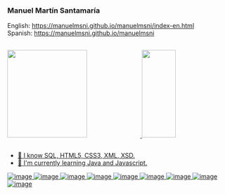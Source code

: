 ### Manuel Martín Santamaría

English:  https://manuelmsni.github.io/manuelmsni/index-en.html
<br/>
Spanish:  https://manuelmsni.github.io/manuelmsni

##


<div>
  <a href="https://github.com/manuelmsni">
  <img height="200em" width="60%" src="https://github-readme-stats.vercel.app/api?username=manuelmsni&show_icons=true&theme=dark&include_all_commits=true&count_private=true"/>
  <img height="200em" width="39%" src="https://github-readme-stats.vercel.app/api/top-langs/?username=manuelmsni&layout=compact&langs_count=12&theme=dark"/>
</div>
  
 ##

- 📖 I know SQL, HTML5, CSS3, XML, XSD.
- 🌱 I'm currently learning Java and Javascript.

![image](https://img.shields.io/badge/Java-5181A2?style=for-the-badge&logo=openjdk&logoColor=black)
![image](https://img.shields.io/badge/JavaScript-F7DF1E?style=for-the-badge&logo=javascript&logoColor=black)
![image](https://img.shields.io/badge/jQuery-0769AD?style=for-the-badge&logo=jquery&logoColor=white)
![image](https://img.shields.io/badge/HTML5-E34F26?style=for-the-badge&logo=html5&logoColor=white)
![image](https://img.shields.io/badge/XML-2c2b2b?style=for-the-badge&logo=scala&logoColor=white)
![image](https://img.shields.io/badge/CSS3-1572B6?style=for-the-badge&logo=css3&logoColor=white)
![image](https://img.shields.io/badge/Bootstrap-563D7C?style=for-the-badge&logo=bootstrap&logoColor=white)
![image](https://img.shields.io/badge/MySQL-00000F?style=for-the-badge&logo=mysql&logoColor=white)
![image](https://img.shields.io/badge/Linux-E34F26?style=for-the-badge&logo=linux&logoColor=black)
